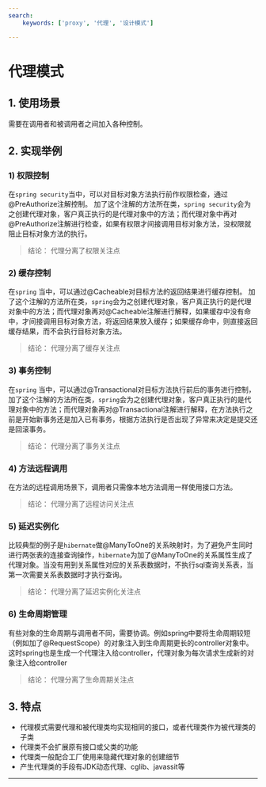 ```yaml
---
search:
    keywords: ['proxy', '代理', '设计模式']

---
```



# 代理模式

## 1. 使用场景

需要在调用者和被调用者之间加入各种控制。

## 2. 实现举例

### 1) 权限控制
在`spring security`当中，可以对目标对象方法执行前作权限检查，通过@PreAuthorize注解控制。
加了这个注解的方法所在类，`spring security`会为之创建代理对象，客户真正执行的是代理对象中的方法；而代理对象中再对@PreAuthorize注解进行检查，如果有权限才间接调用目标对象方法，没权限就阻止目标对象方法的执行。

> 结论： 代理分离了权限关注点

### 2) 缓存控制
在`spring` 当中，可以通过@Cacheable对目标方法的返回结果进行缓存控制。
加了这个注解的方法所在类，`spring`会为之创建代理对象，客户真正执行的是代理对象中的方法；而代理对象再对@Cacheable注解进行解释，如果缓存中没有命中，才间接调用目标对象方法，将返回结果放入缓存；如果缓存命中，则直接返回缓存结果，而不会执行目标对象方法。

> 结论： 代理分离了缓存关注点

### 3) 事务控制
在`spring` 当中，可以通过@Transactional对目标方法执行前后的事务进行控制，
加了这个注解的方法所在类，`spring`会为之创建代理对象，客户真正执行的是代理对象中的方法；而代理对象再对@Transactional注解进行解释，在方法执行之前是开始新事务还是加入已有事务，根据方法执行是否出现了异常来决定是提交还是回滚事务。

> 结论： 代理分离了事务关注点

### 4) 方法远程调用
在方法的远程调用场景下，调用者只需像本地方法调用一样使用接口方法。
> 结论： 代理分离了远程访问关注点

### 5) 延迟实例化
比较典型的例子是`hibernate`做@ManyToOne的关系映射时，为了避免产生同时进行两张表的连接查询操作，`hibernate`为加了@ManyToOne的关系属性生成了代理对象。当没有用到关系属性对应的关系表数据时，不执行sql查询关系表，当第一次需要关系表数据时才执行查询。
> 结论： 代理分离了延迟实例化关注点

### 6) 生命周期管理
有些对象的生命周期与调用者不同，需要协调。例如spring中要将生命周期较短（例如加了@RequestScope）的对象注入到生命周期更长的controller对象中。这时spring也是生成一个代理注入给controller，代理对象为每次请求生成新的对象注入给controller
> 结论： 代理分离了生命周期关注点

## 3. 特点
* 代理模式需要代理和被代理类均实现相同的接口，或者代理类作为被代理类的子类
* 代理类不会扩展原有接口或父类的功能
* 代理类一般配合工厂使用来隐藏代理对象的创建细节
* 产生代理类的手段有JDK动态代理、cglib、javassit等
---


